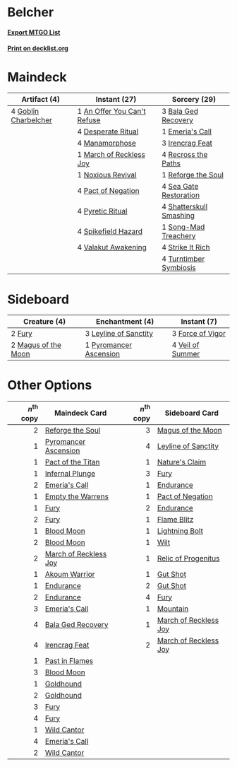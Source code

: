 # Belcher

#### [Export MTGO List](../collection/Belcher/Belcher.txt)
#### [Print on decklist.org](http://decklist.org/?deckmain=1%09An%20Offer%20You%20Can't%20Refuse%0A3%09Bala%20Ged%20Recovery%0A4%09Desperate%20Ritual%0A1%09Emeria's%20Call%0A4%09Goblin%20Charbelcher%0A3%09Irencrag%20Feat%0A4%09Manamorphose%0A1%09March%20of%20Reckless%20Joy%0A1%09Noxious%20Revival%0A4%09Pact%20of%20Negation%0A4%09Pyretic%20Ritual%0A4%09Recross%20the%20Paths%0A1%09Reforge%20the%20Soul%0A4%09Sea%20Gate%20Restoration%0A4%09Shatterskull%20Smashing%0A1%09Song-Mad%20Treachery%0A4%09Spikefield%20Hazard%0A4%09Strike%20It%20Rich%0A4%09Turntimber%20Symbiosis%0A4%09Valakut%20Awakening&deckside=3%09Force%20of%20Vigor%0A2%09Fury%0A3%09Leyline%20of%20Sanctity%0A2%09Magus%20of%20the%20Moon%0A1%09Pyromancer%20Ascension%0A4%09Veil%20of%20Summer)
# Maindeck

|                                         Artifact (4)                                          |                                             Instant (27)                                             |                                           Sorcery (29)                                           |
|-----------------------------------------------------------------------------------------------|------------------------------------------------------------------------------------------------------|--------------------------------------------------------------------------------------------------|
|4 [Goblin Charbelcher](http://gatherer.wizards.com/Pages/Card/Details.aspx?multiverseid=438497)|1 [An Offer You Can't Refuse](http://gatherer.wizards.com/Pages/Card/Details.aspx?multiverseid=555252)|3 [Bala Ged Recovery](http://gatherer.wizards.com/Pages/Card/Details.aspx?multiverseid=491825)    |
|                                                                                               |4 [Desperate Ritual](http://gatherer.wizards.com/Pages/Card/Details.aspx?multiverseid=80275)          |1 [Emeria's Call](http://gatherer.wizards.com/Pages/Card/Details.aspx?multiverseid=491633)        |
|                                                                                               |4 [Manamorphose](http://gatherer.wizards.com/Pages/Card/Details.aspx?multiverseid=370568)             |3 [Irencrag Feat](http://gatherer.wizards.com/Pages/Card/Details.aspx?multiverseid=473089)        |
|                                                                                               |1 [March of Reckless Joy](http://gatherer.wizards.com/Pages/Card/Details.aspx?multiverseid=548458)    |4 [Recross the Paths](http://gatherer.wizards.com/Pages/Card/Details.aspx?multiverseid=152874)    |
|                                                                                               |1 [Noxious Revival](http://gatherer.wizards.com/Pages/Card/Details.aspx?multiverseid=230067)          |1 [Reforge the Soul](http://gatherer.wizards.com/Pages/Card/Details.aspx?multiverseid=278256)     |
|                                                                                               |4 [Pact of Negation](http://gatherer.wizards.com/Pages/Card/Details.aspx?multiverseid=442057)         |4 [Sea Gate Restoration](http://gatherer.wizards.com/Pages/Card/Details.aspx?multiverseid=491706) |
|                                                                                               |4 [Pyretic Ritual](http://gatherer.wizards.com/Pages/Card/Details.aspx?multiverseid=205067)           |4 [Shatterskull Smashing](http://gatherer.wizards.com/Pages/Card/Details.aspx?multiverseid=491802)|
|                                                                                               |4 [Spikefield Hazard](http://gatherer.wizards.com/Pages/Card/Details.aspx?multiverseid=491809)        |1 [Song-Mad Treachery](http://gatherer.wizards.com/Pages/Card/Details.aspx?multiverseid=491807)   |
|                                                                                               |4 [Valakut Awakening](http://gatherer.wizards.com/Pages/Card/Details.aspx?multiverseid=491818)        |4 [Strike It Rich](http://gatherer.wizards.com/Pages/Card/Details.aspx?multiverseid=522219)       |
|                                                                                               |                                                                                                      |4 [Turntimber Symbiosis](http://gatherer.wizards.com/Pages/Card/Details.aspx?multiverseid=491864) |


# Sideboard

|                                         Creature (4)                                         |                                         Enchantment (4)                                         |                                        Instant (7)                                        |
|----------------------------------------------------------------------------------------------|-------------------------------------------------------------------------------------------------|-------------------------------------------------------------------------------------------|
|2 [Fury](http://gatherer.wizards.com/Pages/Card/Details.aspx?multiverseid=522202)             |3 [Leyline of Sanctity](http://gatherer.wizards.com/Pages/Card/Details.aspx?multiverseid=204993) |3 [Force of Vigor](http://gatherer.wizards.com/Pages/Card/Details.aspx?multiverseid=464113)|
|2 [Magus of the Moon](http://gatherer.wizards.com/Pages/Card/Details.aspx?multiverseid=136152)|1 [Pyromancer Ascension](http://gatherer.wizards.com/Pages/Card/Details.aspx?multiverseid=425933)|4 [Veil of Summer](http://gatherer.wizards.com/Pages/Card/Details.aspx?multiverseid=466952)|


# Other Options

|*n*<sup>th</sup> copy|                                         Maindeck Card                                          |*n*<sup>th</sup> copy|                                         Sideboard Card                                         |
|--------------------:|------------------------------------------------------------------------------------------------|--------------------:|------------------------------------------------------------------------------------------------|
|                    2|[Reforge the Soul](http://gatherer.wizards.com/Pages/Card/Details.aspx?multiverseid=278256)     |                    3|[Magus of the Moon](http://gatherer.wizards.com/Pages/Card/Details.aspx?multiverseid=136152)    |
|                    1|[Pyromancer Ascension](http://gatherer.wizards.com/Pages/Card/Details.aspx?multiverseid=425933) |                    4|[Leyline of Sanctity](http://gatherer.wizards.com/Pages/Card/Details.aspx?multiverseid=204993)  |
|                    1|[Pact of the Titan](http://gatherer.wizards.com/Pages/Card/Details.aspx?multiverseid=130638)    |                    1|[Nature's Claim](http://gatherer.wizards.com/Pages/Card/Details.aspx?multiverseid=382316)       |
|                    1|[Infernal Plunge](http://gatherer.wizards.com/Pages/Card/Details.aspx?multiverseid=235603)      |                    3|[Fury](http://gatherer.wizards.com/Pages/Card/Details.aspx?multiverseid=522202)                 |
|                    2|[Emeria's Call](http://gatherer.wizards.com/Pages/Card/Details.aspx?multiverseid=491633)        |                    1|[Endurance](http://gatherer.wizards.com/Pages/Card/Details.aspx?multiverseid=522233)            |
|                    1|[Empty the Warrens](http://gatherer.wizards.com/Pages/Card/Details.aspx?multiverseid=426587)    |                    1|[Pact of Negation](http://gatherer.wizards.com/Pages/Card/Details.aspx?multiverseid=442057)     |
|                    1|[Fury](http://gatherer.wizards.com/Pages/Card/Details.aspx?multiverseid=522202)                 |                    2|[Endurance](http://gatherer.wizards.com/Pages/Card/Details.aspx?multiverseid=522233)            |
|                    2|[Fury](http://gatherer.wizards.com/Pages/Card/Details.aspx?multiverseid=522202)                 |                    1|[Flame Blitz](http://gatherer.wizards.com/Pages/Card/Details.aspx?multiverseid=522200)          |
|                    1|[Blood Moon](http://gatherer.wizards.com/Pages/Card/Details.aspx?multiverseid=45386)            |                    1|[Lightning Bolt](http://gatherer.wizards.com/Pages/Card/Details.aspx?multiverseid=806)          |
|                    2|[Blood Moon](http://gatherer.wizards.com/Pages/Card/Details.aspx?multiverseid=45386)            |                    1|[Wilt](http://gatherer.wizards.com/Pages/Card/Details.aspx?multiverseid=479696)                 |
|                    2|[March of Reckless Joy](http://gatherer.wizards.com/Pages/Card/Details.aspx?multiverseid=548458)|                    1|[Relic of Progenitus](http://gatherer.wizards.com/Pages/Card/Details.aspx?multiverseid=174824)  |
|                    1|[Akoum Warrior](http://gatherer.wizards.com/Pages/Card/Details.aspx?multiverseid=491773)        |                    1|[Gut Shot](http://gatherer.wizards.com/Pages/Card/Details.aspx?multiverseid=397673)             |
|                    1|[Endurance](http://gatherer.wizards.com/Pages/Card/Details.aspx?multiverseid=522233)            |                    2|[Gut Shot](http://gatherer.wizards.com/Pages/Card/Details.aspx?multiverseid=397673)             |
|                    2|[Endurance](http://gatherer.wizards.com/Pages/Card/Details.aspx?multiverseid=522233)            |                    4|[Fury](http://gatherer.wizards.com/Pages/Card/Details.aspx?multiverseid=522202)                 |
|                    3|[Emeria's Call](http://gatherer.wizards.com/Pages/Card/Details.aspx?multiverseid=491633)        |                    1|[Mountain](http://gatherer.wizards.com/Pages/Card/Details.aspx?multiverseid=439859)             |
|                    4|[Bala Ged Recovery](http://gatherer.wizards.com/Pages/Card/Details.aspx?multiverseid=491825)    |                    1|[March of Reckless Joy](http://gatherer.wizards.com/Pages/Card/Details.aspx?multiverseid=548458)|
|                    4|[Irencrag Feat](http://gatherer.wizards.com/Pages/Card/Details.aspx?multiverseid=473089)        |                    2|[March of Reckless Joy](http://gatherer.wizards.com/Pages/Card/Details.aspx?multiverseid=548458)|
|                    1|[Past in Flames](http://gatherer.wizards.com/Pages/Card/Details.aspx?multiverseid=420748)       |                     |                                                                                                |
|                    3|[Blood Moon](http://gatherer.wizards.com/Pages/Card/Details.aspx?multiverseid=45386)            |                     |                                                                                                |
|                    1|[Goldhound](http://gatherer.wizards.com/Pages/Card/Details.aspx?multiverseid=555309)            |                     |                                                                                                |
|                    2|[Goldhound](http://gatherer.wizards.com/Pages/Card/Details.aspx?multiverseid=555309)            |                     |                                                                                                |
|                    3|[Fury](http://gatherer.wizards.com/Pages/Card/Details.aspx?multiverseid=522202)                 |                     |                                                                                                |
|                    4|[Fury](http://gatherer.wizards.com/Pages/Card/Details.aspx?multiverseid=522202)                 |                     |                                                                                                |
|                    1|[Wild Cantor](http://gatherer.wizards.com/Pages/Card/Details.aspx?multiverseid=96934)           |                     |                                                                                                |
|                    4|[Emeria's Call](http://gatherer.wizards.com/Pages/Card/Details.aspx?multiverseid=491633)        |                     |                                                                                                |
|                    2|[Wild Cantor](http://gatherer.wizards.com/Pages/Card/Details.aspx?multiverseid=96934)           |                     |                                                                                                |

